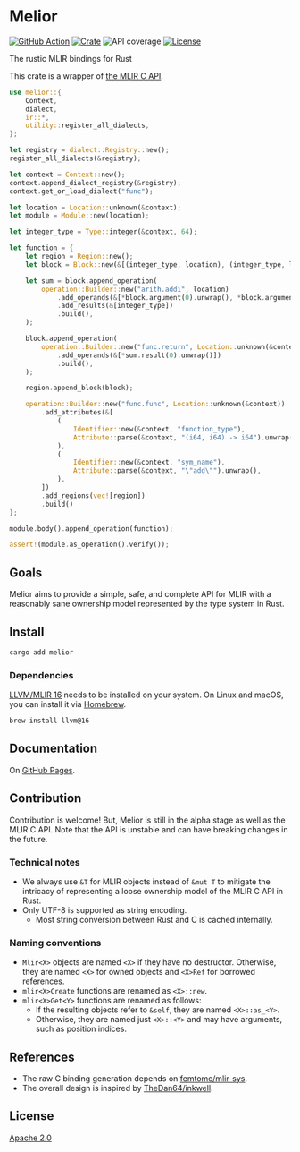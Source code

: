 # Melior

[![GitHub Action](https://img.shields.io/github/actions/workflow/status/raviqqe/melior/test.yaml?branch=main&style=flat-square)](https://github.com/raviqqe/melior/actions?query=workflow%3Atest)
[![Crate](https://img.shields.io/crates/v/melior.svg?style=flat-square)](https://crates.io/crates/melior)
![API coverage](https://img.shields.io/badge/api%20coverage-36%25-darkorange.svg?style=flat-square)
[![License](https://img.shields.io/github/license/raviqqe/melior.svg?style=flat-square)](LICENSE)

The rustic MLIR bindings for Rust

This crate is a wrapper of [the MLIR C API](https://mlir.llvm.org/docs/CAPI/).

```rust
use melior::{
    Context,
    dialect,
    ir::*,
    utility::register_all_dialects,
};

let registry = dialect::Registry::new();
register_all_dialects(&registry);

let context = Context::new();
context.append_dialect_registry(&registry);
context.get_or_load_dialect("func");

let location = Location::unknown(&context);
let module = Module::new(location);

let integer_type = Type::integer(&context, 64);

let function = {
    let region = Region::new();
    let block = Block::new(&[(integer_type, location), (integer_type, location)]);

    let sum = block.append_operation(
        operation::Builder::new("arith.addi", location)
            .add_operands(&[*block.argument(0).unwrap(), *block.argument(1).unwrap()])
            .add_results(&[integer_type])
            .build(),
    );

    block.append_operation(
        operation::Builder::new("func.return", Location::unknown(&context))
            .add_operands(&[*sum.result(0).unwrap()])
            .build(),
    );

    region.append_block(block);

    operation::Builder::new("func.func", Location::unknown(&context))
        .add_attributes(&[
            (
                Identifier::new(&context, "function_type"),
                Attribute::parse(&context, "(i64, i64) -> i64").unwrap(),
            ),
            (
                Identifier::new(&context, "sym_name"),
                Attribute::parse(&context, "\"add\"").unwrap(),
            ),
        ])
        .add_regions(vec![region])
        .build()
};

module.body().append_operation(function);

assert!(module.as_operation().verify());
```

## Goals

Melior aims to provide a simple, safe, and complete API for MLIR with a reasonably sane ownership model represented by the type system in Rust.

## Install

```sh
cargo add melior
```

### Dependencies

[LLVM/MLIR 16](https://llvm.org/) needs to be installed on your system. On Linux and macOS, you can install it via [Homebrew](https://brew.sh).

```sh
brew install llvm@16
```

## Documentation

On [GitHub Pages](https://raviqqe.github.io/melior/melior/).

## Contribution

Contribution is welcome! But, Melior is still in the alpha stage as well as the MLIR C API. Note that the API is unstable and can have breaking changes in the future.

### Technical notes

- We always use `&T` for MLIR objects instead of `&mut T` to mitigate the intricacy of representing a loose ownership model of the MLIR C API in Rust.
- Only UTF-8 is supported as string encoding.
  - Most string conversion between Rust and C is cached internally.

### Naming conventions

- `Mlir<X>` objects are named `<X>` if they have no destructor. Otherwise, they are named `<X>` for owned objects and `<X>Ref` for borrowed references.
- `mlir<X>Create` functions are renamed as `<X>::new`.
- `mlir<X>Get<Y>` functions are renamed as follows:
  - If the resulting objects refer to `&self`, they are named `<X>::as_<Y>`.
  - Otherwise, they are named just `<X>::<Y>` and may have arguments, such as position indices.

## References

- The raw C binding generation depends on [femtomc/mlir-sys](https://github.com/femtomc/mlir-sys).
- The overall design is inspired by [TheDan64/inkwell](https://github.com/TheDan64/inkwell).

## License

[Apache 2.0](LICENSE)
